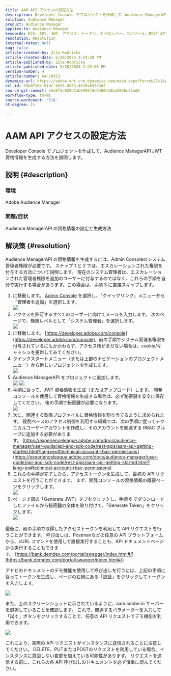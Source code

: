 ```yaml
---
title: AAM API アクセスの設定方法
description: Developer Console でプロジェクトを作成して、Audience ManagerAPI JWT 資格情報を生成する方法を説明します。
solution: Audience Manager
product: Audience Manager
applies-to: Audience Manager
keywords: KCS, API, JWT, アクセス，トークン，デベロッパー，コンソール，REST API, REST
resolution: Resolution
internal-notes: null
bug: false
article-created-by: Zita Rodricks
article-created-date: 5/20/2024 2:24:28 PM
article-published-by: Zita Rodricks
article-published-date: 5/20/2024 2:25:06 PM
version-number: 4
article-number: KA-20323
dynamics-url: https://adobe-ent.crm.dynamics.com/main.aspx?forceUCI=1&pagetype=entityrecord&etn=knowledgearticle&id=16de6aa6-b416-ef11-9f8a-6045bd026dc7
exl-id: 93b0716c-01dc-4915-8853-4b16eb3243d2
source-git-commit: b5a9f5c620b7ab5905f6e5360e18ba2036c31ad6
workflow-type: tm+mt
source-wordcount: '518'
ht-degree: 1%

---
```


# AAM API アクセスの設定方法


Developer Console でプロジェクトを作成して、Audience ManagerAPI JWT 資格情報を生成する方法を説明します。

## 説明 {#description}


### 環境

Adobe Audience Manager

### 問題/症状

Audience ManagerAPI の資格情報の設定と生成方法


## 解決策 {#resolution}


Audience ManagerAPI の資格情報を生成するには、Admin Consoleのシステム管理者権限が必要です。 ステップ 1 と 2 では、エスカレーションされた権限を付与する方法について説明します。 現在のシステム管理者は、エスカレーションされた管理者権限を追加のユーザーに付与するのではなく、これらの手順を自分で実行する場合があります。この場合は、手順 3 に直接スキップします。

1. に移動します。 [Admin Console](https://adminconsole.adobe.com/) を選択し、「クイックリンク」メニューから「管理者を追加」を選択します。<br>    ![](assets/27c759f0-4418-ed11-b83e-0022480868ff.png)
2. アクセスを許可するすべてのユーザーに向けてメールを入力します。 次のページで、権限レベルとして「システム管理者」を選択します。<br>    ![](assets/4eaf764b-4518-ed11-b83e-0022480868ff.png)
3. に移動します。 [https://developer.adobe.com/console](https://developer.adobe.com/console) . 前の手順でシステム管理者権限を付与されているにもかかわらず、アクセス権がまだない場合は、cookie/キャッシュを更新してみてください。
4. クイックスタートメニュー（または上部のナビゲーションのプロジェクトメニュー）から新しいプロジェクトを作成します。<br>    ![](assets/363a9d79-1418-ed11-b83e-0022480868ff.png)
5. Audience ManagerAPI をプロジェクトに追加します。<br>    ![](assets/a06e1ebd-1418-ed11-b83e-0022480868ff.png)
   ![](assets/26768505-1518-ed11-b83e-0022480868ff.png)
6. 手順に従って、JWT 資格情報を生成（またはアップロード）します。 開発コンソールを使用して資格情報を生成する場合は、必ず秘密鍵を安全に保存してください。 後の手順で秘密鍵が必要になります。<br>    ![](assets/d7e73a64-1518-ed11-b83e-0022480868ff.png)
7. 次に、関連する製品プロファイルに資格情報を割り当てるように求められます。 役割ベースのアクセス制御を利用する組織では、次の手順に従ってテクニカルユーザーアカウントを作成し、そのアカウントを関連する RBAC グループに追加する必要があります。 [https://experienceleague.adobe.com/docs/audience-manager/user-guide/api-and-sdk-code/rest-apis/aam-api-getting-started.html?lang=en#technical-account-rbac-permissions](https://experienceleague.adobe.com/docs/audience-manager/user-guide/api-and-sdk-code/rest-apis/aam-api-getting-started.html?lang=en#technical-account-rbac-permissions)
8. これらの手順が完了したら、アクセストークンを生成して、最初の API リクエストを行うことができます。 まず、開発コンソールの資格情報の概要ページをクリックします。<br>    ![](assets/f9ef434b-ef22-ed11-b83e-0022480868ff.png)
9. ページ上部の「Generate JWT」タブをクリックし、手順 6 でダウンロードしたファイルから秘密鍵の全体を貼り付けて、「Generate Token」をクリックします。<br>    ![](assets/54d65c8d-ef22-ed11-b83e-0022480868ff.png)


最後に、前の手順で取得したアクセストークンを利用して API リクエストを行うことができます。 呼び出しは、Postmanなどの任意の API プラットフォームから、cURL コマンドを使用して直接実行することも、API ドキュメントページから実行することもできます。 [https://bank.demdex.com/portal/swagger/index.html#/](https://bank.demdex.com/portal/swagger/index.html#/)

アドビのドキュメントのデモ機能を使用して呼び出しを行うには、上記の手順に従ってトークンを生成し、ページの右側にある「認証」をクリックしてトークンを入力します。

![](assets/ba540b4f-f022-ed11-b83e-0022480868ff.png)

また、上のスクリーンショットに示されているように、aam.adobe.io サーバーを選択していることを確認します。 これで、関連するパラメーターを入力して「試す」ボタンをクリックすることで、任意の API リクエストでデモ機能を利用できます。

![](assets/0ef8197f-f022-ed11-b83e-0022480868ff.png)

これにより、実際の API リクエストがインスタンスに送信されることに注意してください。 DELETE、PUTまたはPOSTのリクエストを利用している場合、インスタンスに意図しない変更を加えている可能性があります。 リクエストを送信する前に、これらの各 API 呼び出しのドキュメントを必ず慎重に読んでください。
